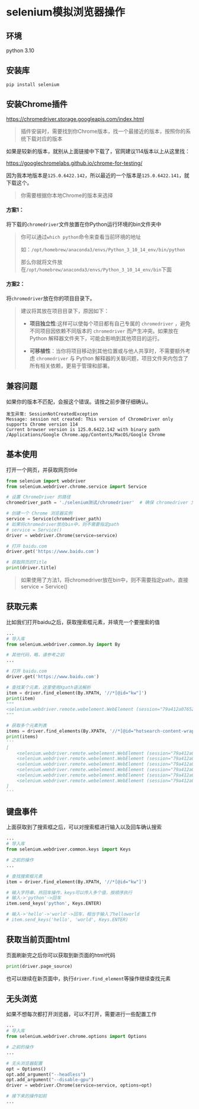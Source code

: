 # selenium模拟浏览器操作

## 环境

python 3.10

## 安装库

`pip install selenium`

## 安装Chrome插件

https://chromedriver.storage.googleapis.com/index.html

> 插件安装时，需要找到你Chrome版本，找一个最接近的版本，按照你的系统下载对应的版本

如果是较新的版本，就别从上面链接中下载了，官网建议114版本以上从这里找：

https://googlechromelabs.github.io/chrome-for-testing/

因为我本地版本是`125.0.6422.142`，所以最近的一个版本是`125.0.6422.141`，就下载这个。

> 你需要根据你本地Chrome的版本来选择

#### 方案1：

将下载的`chromedriver`文件放置在你Python运行环境的bin文件夹中

> 你可以通过`which python`命令来查看当前环境的地址
> 
> 如：`/opt/homebrew/anaconda3/envs/Python_3_10_14_env/bin/python`
> 
> 那么你就将文件放在`/opt/homebrew/anaconda3/envs/Python_3_10_14_env/bin`下面

#### 方案2：

将`chromedriver`放在你的项目目录下。

>  建议将其放在项目目录下，原因如下：
> 
> - **项目独立性**:这样可以使每个项目都有自己专属的 `chromedriver` ，避免不同项目因依赖不同版本的 `chromedriver` 而产生冲突。如果放在 Python 解释器文件夹下，可能会影响到其他项目的运行。
> 
> - **可移植性**：当你将项目移动到其他位置或与他人共享时，不需要额外考虑 `chromedriver` 与 Python 解释器的关联问题，项目文件夹内包含了所有相关依赖，更易于管理和部署。

## 兼容问题

如果你的版本不匹配，会报这个错误。请按之前步骤仔细确认。

```
发生异常: SessionNotCreatedException
Message: session not created: This version of ChromeDriver only supports Chrome version 114
Current browser version is 125.0.6422.142 with binary path /Applications/Google Chrome.app/Contents/MacOS/Google Chrome
```

## 基本使用

打开一个网页，并获取网页title

```python
from selenium import webdriver
from selenium.webdriver.chrome.service import Service

# 设置 ChromeDriver 的路径
chromedriver_path = './selenium测试/chromedriver'  # 确保 chromedriver 文件位于同级目录中

# 创建一个 Chrome 浏览器实例
service = Service(chromedriver_path)
# 如果将chromedriver放在bin中，则不需要指定path
# service = Service()
driver = webdriver.Chrome(service=service)

# 打开 baidu.com
driver.get('https://www.baidu.com')

# 获取网页的Title
print(driver.title)
```

> 如果使用了方法1，将chromedriver放在bin中，则不需要指定path，直接service = Service()

## 获取元素

比如我们打开baidu之后，获取搜索框元素，并填充一个要搜索的值

```python
...
# 导入库
from selenium.webdriver.common.by import By

# 其他代码，略，请参考之前
...

# 打开 baidu.com
driver.get('https://www.baidu.com')

# 查找某个元素，这里使用Xpath语法解析
item = driver.find_element(By.XPATH, '//*[@id="kw"]')
print(item)
"""
<selenium.webdriver.remote.webelement.WebElement (session="79a412a07652f525fb08627d34bb9415", element="f.56CA51871077DC88EAF528738D44325B.d.C32949B669205A41D637985F3A79DD86.e.6")>
"""

# 获取多个元素列表
items = driver.find_elements(By.XPATH, '//*[@id="hotsearch-content-wrapper"]/li/a/span[2]')
print(items)
'''
[
    <selenium.webdriver.remote.webelement.WebElement (session="79a412a07652f525fb08627d34bb9415", element="f.56CA51871077DC88EAF528738D44325B.d.C32949B669205A41D637985F3A79DD86.e.16")>, 
    <selenium.webdriver.remote.webelement.WebElement (session="79a412a07652f525fb08627d34bb9415", element="f.56CA51871077DC88EAF528738D44325B.d.C32949B669205A41D637985F3A79DD86.e.17")>, 
    <selenium.webdriver.remote.webelement.WebElement (session="79a412a07652f525fb08627d34bb9415", element="f.56CA51871077DC88EAF528738D44325B.d.C32949B669205A41D637985F3A79DD86.e.18")>, 
    <selenium.webdriver.remote.webelement.WebElement (session="79a412a07652f525fb08627d34bb9415", element="f.56CA51871077DC88EAF528738D44325B.d.C32949B669205A41D637985F3A79DD86.e.19")>, 
    <selenium.webdriver.remote.webelement.WebElement (session="79a412a07652f525fb08627d34bb9415", element="f.56CA51871077DC88EAF528738D44325B.d.C32949B669205A41D637985F3A79DD86.e.20")>, 
    <selenium.webdriver.remote.webelement.WebElement (session="79a412a07652f525fb08627d34bb9415", element="f.56CA51871077DC88EAF528738D44325B.d.C32949B669205A41D637985F3A79DD86.e.21")>
]
'''
```

## 键盘事件

上面获取到了搜索框之后，可以对搜索框进行输入以及回车确认搜索

```python
...
# 导入库
from selenium.webdriver.common.keys import Keys

# 之前的操作
...

# 查找搜索框元素
item = driver.find_element(By.XPATH, '//*[@id="kw"]')

# 输入字符串，并回车操作，keys可以传入多个值，按顺序执行
# 输入->'python'->回车
item.send_keys('python', Keys.ENTER)

# 输入->'hello'->'world'->回车，相当于输入了helloworld
# item.send_keys('hello', 'world', Keys.ENTER)
```

## 获取当前页面html

页面刷新完之后你可以获取到新页面的html代码

```python
print(driver.page_source)
```

也可以继续在新页面中，执行`driver.find_element`等操作继续查找元素

## 无头浏览

如果不想每次都打开浏览器，可以不打开，需要进行一些配置工作

```python
...
# 导入库
from selenium.webdriver.chrome.options import Options

# 之前的操作
...

# 无头浏览器配置
opt = Options()
opt.add_argument("--headless")
opt.add_argument("--disable-gpu")
driver = webdriver.Chrome(service=service, options=opt)

# 接下来的操作如前
...
```


